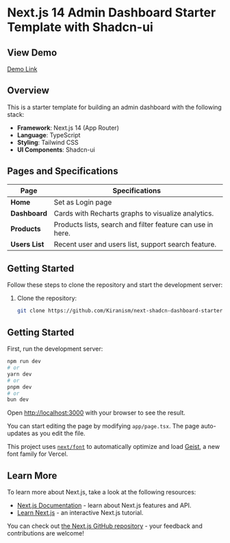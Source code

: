 # Next.js 14 Admin Dashboard Starter Template with Shadcn-ui

## View Demo
[Demo Link](https://admin-dashboard-git-dev-brooktinnapats-projects.vercel.app/?vercelToolbarCode=sCg5ZKWqMq1I_KP)

## Overview
This is a starter template for building an admin dashboard with the following stack:

- **Framework**: Next.js 14 (App Router)
- **Language**: TypeScript
- **Styling**: Tailwind CSS
- **UI Components**: Shadcn-ui

## Pages and Specifications

| Page          | Specifications                                                                                         |
|---------------|------------------------------------------------------------------------------------------------------- |
| **Home**      | Set as Login page                                                                                      |
| **Dashboard** | Cards with Recharts graphs to visualize analytics.                                                     |
| **Products**  | Products lists, search and filter feature can use in here.                                             |
| **Users List**  | Recent user and users list, support search feature.                                                  |

## Getting Started

Follow these steps to clone the repository and start the development server:

1. Clone the repository:
   ```bash
   git clone https://github.com/Kiranism/next-shadcn-dashboard-starter.git


## Getting Started

First, run the development server:

```bash
npm run dev
# or
yarn dev
# or
pnpm dev
# or
bun dev
```

Open [http://localhost:3000](http://localhost:3000) with your browser to see the result.

You can start editing the page by modifying `app/page.tsx`. The page auto-updates as you edit the file.

This project uses [`next/font`](https://nextjs.org/docs/app/building-your-application/optimizing/fonts) to automatically optimize and load [Geist](https://vercel.com/font), a new font family for Vercel.

## Learn More

To learn more about Next.js, take a look at the following resources:

- [Next.js Documentation](https://nextjs.org/docs) - learn about Next.js features and API.
- [Learn Next.js](https://nextjs.org/learn) - an interactive Next.js tutorial.

You can check out [the Next.js GitHub repository](https://github.com/vercel/next.js) - your feedback and contributions are welcome!

